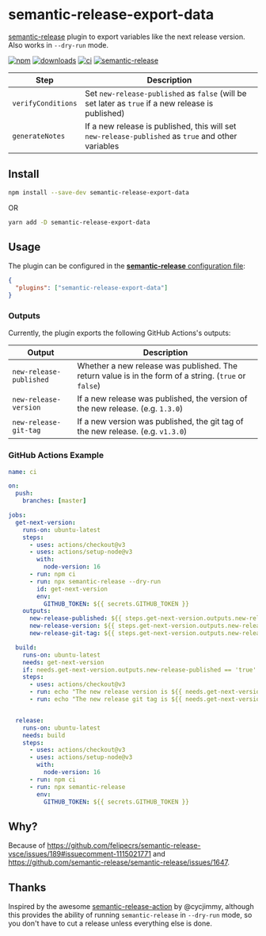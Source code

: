 # semantic-release-export-data

[semantic-release](https://github.com/semantic-release/semantic-release) plugin to export variables like the next release version. Also works in `--dry-run` mode.

[![npm](https://img.shields.io/npm/v/semantic-release-export-data.svg)](https://www.npmjs.com/package/semantic-release-export-data)
[![downloads](https://img.shields.io/npm/dt/semantic-release-export-data.svg)](https://www.npmjs.com/package/semantic-release-export-data)
[![ci](https://github.com/felipecrs/semantic-release-export-data/workflows/ci/badge.svg)](https://github.com/felipecrs/semantic-release-export-data/actions?query=workflow%3Aci)
[![semantic-release](https://img.shields.io/badge/%20%20%F0%9F%93%A6%F0%9F%9A%80-semantic--release-e10079.svg)](https://github.com/semantic-release/semantic-release)

| Step               | Description                                                                                        |
| ------------------ | -------------------------------------------------------------------------------------------------- |
| `verifyConditions` | Set `new-release-published` as `false` (will be set later as `true` if a new release is published) |
| `generateNotes`    | If a new release is published, this will set `new-release-published` as `true` and other variables |

## Install

```bash
npm install --save-dev semantic-release-export-data
```

OR

```bash
yarn add -D semantic-release-export-data
```

## Usage

The plugin can be configured in the [**semantic-release** configuration file](https://github.com/semantic-release/semantic-release/blob/master/docs/usage/configuration.md#configuration):

```json
{
  "plugins": ["semantic-release-export-data"]
}
```

### Outputs

Currently, the plugin exports the following GitHub Actions's outputs:

| Output                  | Description                                                                                           |
| ----------------------- | ----------------------------------------------------------------------------------------------------- |
| `new-release-published` | Whether a new release was published. The return value is in the form of a string. (`true` or `false`) |
| `new-release-version`   | If a new release was published, the version of the new release. (e.g. `1.3.0`)                        |
| `new-release-git-tag`   | If a new version was published, the git tag of the new release. (e.g. `v1.3.0`)                       |

### GitHub Actions Example

```yaml
name: ci

on:
  push:
    branches: [master]

jobs:
  get-next-version:
    runs-on: ubuntu-latest
    steps:
      - uses: actions/checkout@v3
      - uses: actions/setup-node@v3
        with:
          node-version: 16
      - run: npm ci
      - run: npx semantic-release --dry-run
        id: get-next-version
        env:
          GITHUB_TOKEN: ${{ secrets.GITHUB_TOKEN }}
    outputs:
      new-release-published: ${{ steps.get-next-version.outputs.new-release-published }}
      new-release-version: ${{ steps.get-next-version.outputs.new-release-version }}
      new-release-git-tag: ${{ steps.get-next-version.outputs.new-release-git-tag }}

  build:
    runs-on: ubuntu-latest
    needs: get-next-version
    if: needs.get-next-version.outputs.new-release-published == 'true'
    steps:
      - uses: actions/checkout@v3
      - run: echo "The new release version is ${{ needs.get-next-version.outputs.new-release-version }}"
      - run: echo "The new release git tag is ${{ needs.get-next-version.outputs.new-release-git-tag }}"


  release:
    runs-on: ubuntu-latest
    needs: build
    steps:
      - uses: actions/checkout@v3
      - uses: actions/setup-node@v3
        with:
          node-version: 16
      - run: npm ci
      - run: npx semantic-release
        env:
          GITHUB_TOKEN: ${{ secrets.GITHUB_TOKEN }}
```

## Why?

Because of https://github.com/felipecrs/semantic-release-vsce/issues/189#issuecomment-1115021771 and https://github.com/semantic-release/semantic-release/issues/1647.

## Thanks

Inspired by the awesome [semantic-release-action](https://github.com/cycjimmy/semantic-release-action) by @cycjimmy, although this provides the ability of running `semantic-release` in `--dry-run` mode, so you don't have to cut a release unless everything else is done.
